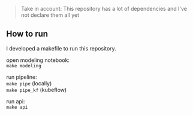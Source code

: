 > Take in account:
> This repository has a lot of dependencies and I've not declare them all yet


## How to run
I developed a makefile to run this repository.

open modeling notebook:\
`make modeling`

run pipeline:\
`make pipe` (locally)\
`make pipe_kf` (kubeflow)

run api:\
`make api`

